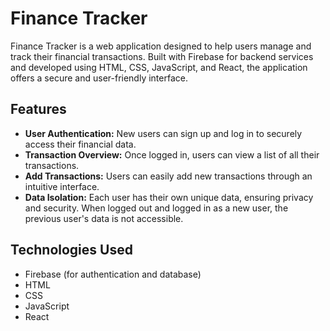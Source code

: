 # Finance Tracker

Finance Tracker is a web application designed to help users manage and track their financial transactions. Built with Firebase for backend services and developed using HTML, CSS, JavaScript, and React, the application offers a secure and user-friendly interface.

## Features

- **User Authentication:** New users can sign up and log in to securely access their financial data.
- **Transaction Overview:** Once logged in, users can view a list of all their transactions.
- **Add Transactions:** Users can easily add new transactions through an intuitive interface.
- **Data Isolation:** Each user has their own unique data, ensuring privacy and security. When logged out and logged in as a new user, the previous user's data is not accessible.

## Technologies Used

- Firebase (for authentication and database)
- HTML
- CSS
- JavaScript
- React
  
